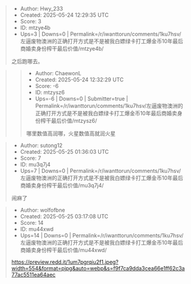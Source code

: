 > - Author: Hwy_233
> - Created: 2025-05-24 12:29:35 UTC
> - Score: 3
> - ID: mtzye4b
> - Ups=3 | Downs=0 | Permalink=/r/iwanttorun/comments/1ku7hsv/左逼废物澳洲的正确打开方式是不是被我白嫖绿卡打工爆金币10年最后商婚卖身份榨干最后价值/mtzye4b/
>
> 之后跑哪去。

>> - Author: ChaewonL
>> - Created: 2025-05-24 12:32:29 UTC
>> - Score: -6
>> - ID: mtzysz6
>> - Ups=-6 | Downs=0 | Submitter=true | Permalink=/r/iwanttorun/comments/1ku7hsv/左逼废物澳洲的正确打开方式是不是被我白嫖绿卡打工爆金币10年最后商婚卖身份榨干最后价值/mtzysz6/
>>
>> 哪里数值高润哪，火星数值高就润火星

> - Author: sutong12
> - Created: 2025-05-25 01:36:03 UTC
> - Score: 7
> - ID: mu3q7j4
> - Ups=7 | Downs=0 | Permalink=/r/iwanttorun/comments/1ku7hsv/左逼废物澳洲的正确打开方式是不是被我白嫖绿卡打工爆金币10年最后商婚卖身份榨干最后价值/mu3q7j4/
>
> 闹麻了

> - Author: wolfofbne
> - Created: 2025-05-25 03:17:08 UTC
> - Score: 14
> - ID: mu44xwd
> - Ups=14 | Downs=0 | Permalink=/r/iwanttorun/comments/1ku7hsv/左逼废物澳洲的正确打开方式是不是被我白嫖绿卡打工爆金币10年最后商婚卖身份榨干最后价值/mu44xwd/
>
> https://preview.redd.it/1um7pgrqiu2f1.jpeg?width=554&format=pjpg&auto=webp&s=f9f7ca9dda3cea66e1ff62c3a77ac5511ea64aec

